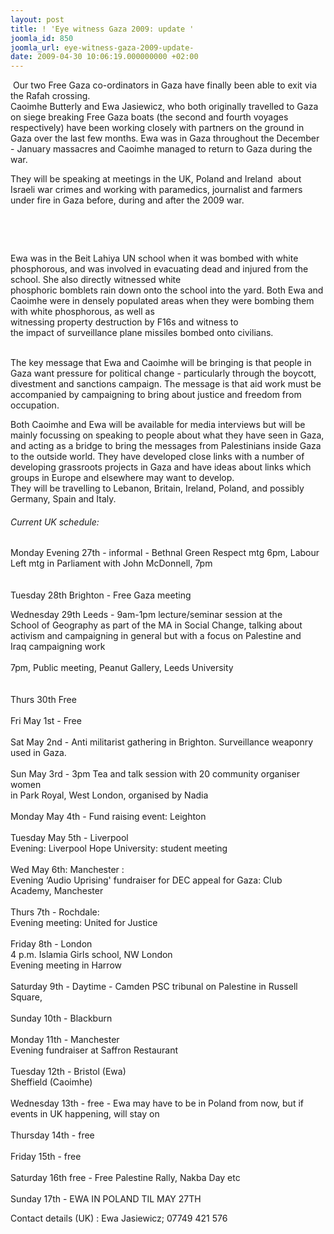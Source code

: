 ```yaml
---
layout: post
title: ! 'Eye witness Gaza 2009: update '
joomla_id: 850
joomla_url: eye-witness-gaza-2009-update-
date: 2009-04-30 10:06:19.000000000 +02:00
---
```

<p> Our two Free Gaza co-ordinators in Gaza have finally been able to exit via the Rafah crossing. <br />Caoimhe Butterly and Ewa Jasiewicz, who both originally travelled to Gaza on siege breaking Free Gaza boats (the second and fourth voyages respectively) have been working closely with partners on the ground in Gaza over the last few months. Ewa was in Gaza throughout the December - January massacres and Caoimhe managed to return to Gaza during the war.</p>
<p>They will be speaking at meetings in the UK, Poland and Ireland  about Israeli war crimes and working with paramedics, journalist and farmers under fire in Gaza before, during and after the 2009 war.</p>
<p> </p>
<p> </p>

<div></div>
<p>Ewa was in the Beit Lahiya UN school when it was bombed with white phosphorous, and was involved in evacuating dead and injured from the school. She also directly witnessed white <br />phosphoric bomblets rain down onto the school into the yard. Both Ewa and Caoimhe were in densely populated areas when they were bombing them with white phosphorous, as well as <br />witnessing property destruction by F16s and witness to <br />the impact of surveillance plane missiles bombed onto civilians.</p>
<p><br />The key message that Ewa and Caoimhe will be bringing is that people in Gaza want pressure for political change - particularly through the boycott, divestment and sanctions campaign. The message is that aid work must be accompanied by campaigning to bring about justice and freedom from occupation.</p>
<p>Both Caoimhe and Ewa will be available for media interviews but will be mainly focussing on speaking to people about what they have seen in Gaza, and acting as a bridge to bring the messages from Palestinians inside Gaza to the outside world. They have developed close links with a number of developing grassroots projects in Gaza and have ideas about links which groups in Europe and elsewhere may want to develop. <br />They will be travelling to Lebanon, Britain, Ireland, Poland, and possibly Germany, Spain and Italy.</p>
<h6>Current UK schedule:</h6>
<p>Monday Evening 27th - informal - Bethnal Green Respect mtg 6pm, Labour<br />Left mtg in Parliament with John McDonnell, 7pm <br /><br /><br />Tuesday 28th Brighton - Free Gaza meeting</p>
<p>Wednesday 29th Leeds - 9am-1pm lecture/seminar session at the<br />School of Geography as part of the MA in Social Change, talking about<br />activism and campaigning in general but with a focus on Palestine and<br />Iraq campaigning work<br /><br />7pm, Public meeting, Peanut Gallery, Leeds University <br /><br /><br />Thurs 30th Free<br /><br />Fri May 1st - Free<br /><br />Sat May 2nd - Anti militarist gathering in Brighton. Surveillance weaponry used in Gaza. <br /><br />Sun May 3rd - 3pm Tea and talk session with 20 community organiser women<br />in Park Royal, West London, organised by Nadia<br /><br />Monday May 4th - Fund raising event: Leighton<br /><br />Tuesday May 5th - Liverpool <br />Evening: Liverpool Hope University: student meeting<br /><br />Wed May 6th: Manchester :<br />Evening ‘Audio Uprising' fundraiser for DEC appeal for Gaza: Club Academy, Manchester<br /><br />Thurs 7th - Rochdale:<br />Evening meeting: United for Justice<br /><br />Friday 8th - London<br />4 p.m. Islamia Girls school, NW London<br />Evening meeting in Harrow<br /><br />Saturday 9th - Daytime - Camden PSC tribunal on Palestine in Russell<br />Square, <br /><br />Sunday 10th - Blackburn<br /><br />Monday 11th - Manchester<br />Evening fundraiser at Saffron Restaurant<br /><br />Tuesday 12th - Bristol (Ewa)<br />Sheffield (Caoimhe)<br /><br />Wednesday 13th - free - Ewa may have to be in Poland from now, but if<br />events in UK happening, will stay on<br /><br />Thursday 14th - free<br /><br />Friday 15th - free<br /><br />Saturday 16th free - Free Palestine Rally, Nakba Day etc<br /><br />Sunday 17th - EWA IN POLAND TIL MAY 27TH</p>
<p>Contact details (UK) : Ewa Jasiewicz; 07749 421 576</p>
